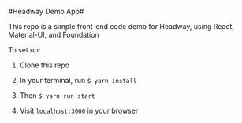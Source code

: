 #Headway Demo App#

This repo is a simple front-end code demo for Headway, using React, Material-UI, and Foundation

To set up:

1. Clone this repo

2. In your terminal, run `$ yarn install`

3. Then `$ yarn run start`

4. Visit `localhost:3000` in your browser
